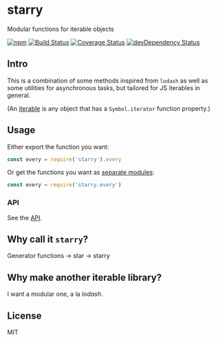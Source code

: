 # starry

Modular functions for iterable objects

[![npm](https://img.shields.io/npm/v/starry.svg?style=flat-square)](https://www.npmjs.com/package/starry)
[![Build Status](https://img.shields.io/travis/seangenabe/starry/master.svg?style=flat-square)](https://travis-ci.org/seangenabe/starry)
[![Coverage Status](https://img.shields.io/coveralls/seangenabe/starry.svg?style=flat-square)](https://coveralls.io/github/seangenabe/starry)
[![devDependency Status](https://img.shields.io/david/dev/seangenabe/starry.svg?style=flat-square)](https://david-dm.org/seangenabe/starry#info=devDependencies)

## Intro

This is a combination of some methods inspired from `lodash` as well as some utilities for asynchronous tasks, but tailored for JS iterables in general.

(An [iterable][es2015-iterables] is any object that has a `Symbol.iterator` function property.)

[es2015-iterables]: http://www.ecma-international.org/ecma-262/6.0/#sec-iterable-interface

## Usage

Either export the function you want:

```javascript
const every = require('starry').every
```

Or get the functions you want as [separate modules](https://www.npmjs.com/browse/keyword/starry-modularized):

```javascript
const every = require('starry.every')
```

### API

See the [API](API.md).

## Why call it `starry`?

Generator functions -> star -> starry

## Why make another iterable library?

I want a modular one, a la _lodash_.

## License

MIT
